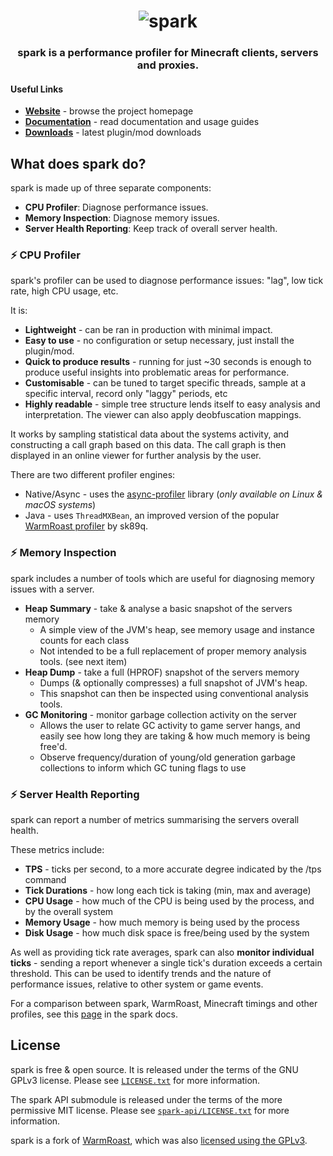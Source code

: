 <h1 align="center">
	<img
		alt="spark"
		src="https://i.imgur.com/ykHn9vx.png">
</h1>

<h3 align="center">
  spark is a performance profiler for Minecraft clients, servers and proxies.
</h3>

#### Useful Links
* [**Website**](https://spark.lucko.me/) - browse the project homepage
* [**Documentation**](https://spark.lucko.me/docs) - read documentation and usage guides
* [**Downloads**](https://spark.lucko.me/download) - latest plugin/mod downloads


## What does spark do?

spark is made up of three separate components:

* **CPU Profiler**: Diagnose performance issues.
* **Memory Inspection**: Diagnose memory issues.
* **Server Health Reporting**: Keep track of overall server health.

### :zap: CPU Profiler

spark's profiler can be used to diagnose performance issues: "lag", low tick rate, high CPU usage, etc.

It is:

* **Lightweight** - can be ran in production with minimal impact.
* **Easy to use** - no configuration or setup necessary, just install the plugin/mod.
* **Quick to produce results** - running for just ~30 seconds is enough to produce useful insights into problematic areas for performance.
* **Customisable** - can be tuned to target specific threads, sample at a specific interval, record only "laggy" periods, etc
* **Highly readable** - simple tree structure lends itself to easy analysis and interpretation. The viewer can also apply deobfuscation mappings.

It works by sampling statistical data about the systems activity, and constructing a call graph based on this data. The call graph is then displayed in an online viewer for further analysis by the user.

There are two different profiler engines:
* Native/Async - uses the [async-profiler](https://github.com/async-profiler/async-profiler) library (*only available on Linux & macOS systems*)
* Java - uses `ThreadMXBean`, an improved version of the popular [WarmRoast profiler](https://github.com/sk89q/WarmRoast) by sk89q.

### :zap: Memory Inspection

spark includes a number of tools which are useful for diagnosing memory issues with a server.

* **Heap Summary** - take & analyse a basic snapshot of the servers memory
  * A simple view of the JVM's heap, see memory usage and instance counts for each class
  * Not intended to be a full replacement of proper memory analysis tools. (see next item)
* **Heap Dump** - take a full (HPROF) snapshot of the servers memory
  * Dumps (& optionally compresses) a full snapshot of JVM's heap.
  * This snapshot can then be inspected using conventional analysis tools.
* **GC Monitoring** - monitor garbage collection activity on the server
  * Allows the user to relate GC activity to game server hangs, and easily see how long they are taking & how much memory is being free'd.
  * Observe frequency/duration of young/old generation garbage collections to inform which GC tuning flags to use

### :zap: Server Health Reporting

spark can report a number of metrics summarising the servers overall health.

These metrics include:

* **TPS** - ticks per second, to a more accurate degree indicated by the /tps command
* **Tick Durations** - how long each tick is taking (min, max and average)
* **CPU Usage** - how much of the CPU is being used by the process, and by the overall system
* **Memory Usage** - how much memory is being used by the process
* **Disk Usage** - how much disk space is free/being used by the system

As well as providing tick rate averages, spark can also **monitor individual ticks** - sending a report whenever a single tick's duration exceeds a certain threshold. This can be used to identify trends and the nature of performance issues, relative to other system or game events.

For a comparison between spark, WarmRoast, Minecraft timings and other profiles, see this [page](https://spark.lucko.me/docs/misc/spark-vs-others) in the spark docs.

## License

spark is free & open source. It is released under the terms of the GNU GPLv3 license. Please see [`LICENSE.txt`](LICENSE.txt) for more information. 

The spark API submodule is released under the terms of the more permissive MIT license. Please see [`spark-api/LICENSE.txt`](spark-api/LICENSE.txt) for more information.

spark is a fork of [WarmRoast](https://github.com/sk89q/WarmRoast), which was also [licensed using the GPLv3](https://github.com/sk89q/WarmRoast/blob/3fe5e5517b1c529d95cf9f43fd8420c66db0092a/src/main/java/com/sk89q/warmroast/WarmRoast.java#L1-L17).

